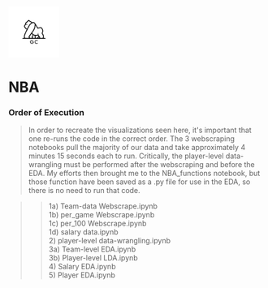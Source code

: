 <img src="assets/brand logo.png" width="100" height="100"></a>

# NBA

### Order of Execution

> In order to recreate the visualizations seen here, it's important that one re-runs the code in the correct order.
> The 3 webscraping notebooks pull the majority of our data and take approximately 4 minutes 15 seconds each to run.
> Critically, the player-level data-wrangling must be performed after the webscraping and before the EDA.
> My efforts then brought me to the NBA_functions notebook, but those function have been saved as a .py file for use in the EDA, so there is no need to run that code.

>> 1a) Team-data Webscrape.ipynb <br>
>> 1b) per_game Webscrape.ipynb <br>
>> 1c) per_100 Webscrape.ipynb <br>
>> 1d) salary data.ipynb <br>
>> 2)  player-level data-wrangling.ipynb <br>
>> 3a) Team-level EDA.ipynb <br>
>> 3b) Player-level LDA.ipynb <br>
>> 4)  Salary EDA.ipynb <br>
>> 5)  Player EDA.ipynb 
